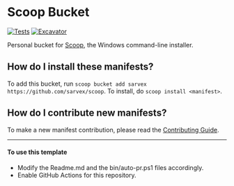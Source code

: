 # Scoop Bucket

<!-- Uncomment the following line after replacing placeholders -->
[![Tests](https://github.com/sarvex/scoop/actions/workflows/ci.yml/badge.svg)](https://github.com/sarvex/scoop/actions/workflows/ci.yml) [![Excavator](https://github.com/sarvex/scoop/actions/workflows/excavator.yml/badge.svg)](https://github.com/sarvex/scoop/actions/workflows/excavator.yml)

Personal bucket for [Scoop](https://scoop.sh), the Windows command-line installer.

How do I install these manifests?
---------------------------------

To add this bucket, run `scoop bucket add sarvex https://github.com/sarvex/scoop`. To install, do `scoop install <manifest>`.

How do I contribute new manifests?
----------------------------------

To make a new manifest contribution, please read the [Contributing Guide](https://github.com/ScoopInstaller/.github/blob/main/.github/CONTRIBUTING.md).

----

#### To use this template

- Modify the Readme.md and the bin/auto-pr.ps1 files accordingly.
- Enable GitHub Actions for this repository.
